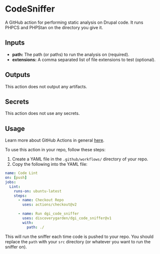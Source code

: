 # CodeSniffer

A GitHub action for performing static analysis on Drupal code. It runs PHPCS and PHPStan on the directory you give it.

 
## Inputs
- **path:** The path (or paths) to run the analysis on (required).
- **extensions:** A comma separated list of file extensions to test (optional).

## Outputs
This action does not output any artifacts.

## Secrets
This action does not use any secrets.

## Usage
Learn more about GitHub Actions in general [here](https://docs.github.com/en/actions/quickstart). 

To use this action in your repo, follow these steps:

 1. Create a YAML file in the `.github/workflows/` directory of your repo.
 2.  Copy the following into the YAML file:
```yaml
name: Code Lint
on: [push]
jobs:
  Lint:
    runs-on: ubuntu-latest
    steps:
      - name: Checkout Repo
        uses: actions/checkout@v2
      
      - name: Run dgi_code_sniffer
        uses: discoverygarden/dgi_code_sniffer@v1
        with:
          path: ./
```
This will run the sniffer each time code is pushed to your repo. You should replace the `path` with your `src` directory (or whatever you want to run the sniffer on).

